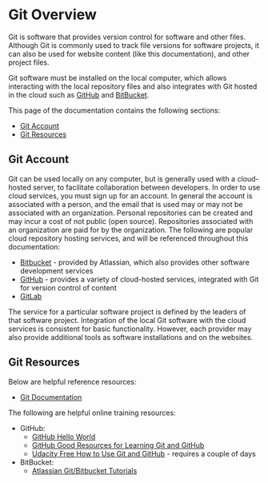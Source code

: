 # Git Overview

Git is software that provides version control for software and other files.
Although Git is commonly used to track file versions for software projects,
it can also be used for website content (like this documentation), and other project files.

Git software must be installed on the local computer, which allows interacting with the local repository files
and also integrates with Git hosted in the cloud such as
[GitHub](http://github.com) and [BitBucket](https://bitbucket.org).

This page of the documentation contains the following sections:

* [Git Account](#git-account)
* [Git Resources](#git-resources)

## Git Account

Git can be used locally on any computer, but is generally used with a cloud-hosted server,
to facilitate collaboration between developers.
In order to use cloud services, you must sign up for an account.
In general the account is associated with a person,
and the email that is used may or may not be associated with an organization.
Personal repositories can be created and may incur a cost of not public (open source).
Repositories associated with an organization are paid for by the organization.
The following are popular cloud repository hosting services,
and will be referenced throughout this documentation:

* [Bitbucket](https://bitbucket.org/) - provided by Atlassian, which also provides other software development services
* [GitHub](https://github.com) - provides a variety of cloud-hosted services, integrated with Git for version control of content
* [GitLab](https://gitlab.com)

The service for a particular software project is defined by the leaders of that software project.
Integration of the local Git software with the cloud services is consistent for basic functionality.
However, each provider may also provide additional tools as software installations and on the websites.

## Git Resources

Below are helpful reference resources:

* [Git Documentation](http://git-scm.com/doc)

The following are helpful online training resources:

* GitHub:
	* [GitHub Hello World](https://guides.github.com/activities/hello-world/)
	* [GitHub Good Resources for Learning Git and GitHub](https://help.github.com/articles/good-resources-for-learning-git-and-github/)
	* [Udacity Free How to Use Git and GitHub](https://www.udacity.com/course/how-to-use-git-and-github--ud775) - requires a couple of days
* BitBucket:
	* [Atlassian Git/Bitbucket Tutorials](https://www.atlassian.com/git/tutorials/)
